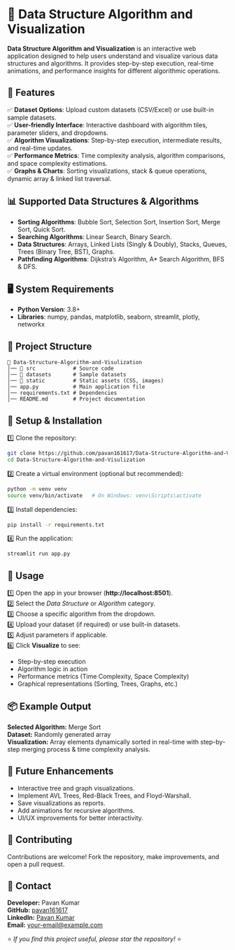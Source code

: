 # 🧮 Data Structure Algorithm and Visualization

**Data Structure Algorithm and Visualization** is an interactive web application designed to help users understand and visualize various data structures and algorithms. It provides step-by-step execution, real-time animations, and performance insights for different algorithmic operations.

## 🚀 Features
✅ **Dataset Options**: Upload custom datasets (CSV/Excel) or use built-in sample datasets.  
✅ **User-friendly Interface**: Interactive dashboard with algorithm tiles, parameter sliders, and dropdowns.  
✅ **Algorithm Visualizations**: Step-by-step execution, intermediate results, and real-time updates.  
✅ **Performance Metrics**: Time complexity analysis, algorithm comparisons, and space complexity estimations.  
✅ **Graphs & Charts**: Sorting visualizations, stack & queue operations, dynamic array & linked list traversal.  

## 📊 Supported Data Structures & Algorithms
- **Sorting Algorithms**: Bubble Sort, Selection Sort, Insertion Sort, Merge Sort, Quick Sort.  
- **Searching Algorithms**: Linear Search, Binary Search.  
- **Data Structures**: Arrays, Linked Lists (Singly & Doubly), Stacks, Queues, Trees (Binary Tree, BST), Graphs.  
- **Pathfinding Algorithms**: Dijkstra’s Algorithm, A* Search Algorithm, BFS & DFS.  

## 🖥 System Requirements
- **Python Version**: 3.8+  
- **Libraries**: numpy, pandas, matplotlib, seaborn, streamlit, plotly, networkx  

## 📂 Project Structure
```
📂 Data-Structure-Algorithm-and-Visulization  
│── 📁 src            # Source code  
│── 📁 datasets       # Sample datasets  
│── 📁 static         # Static assets (CSS, images)  
│── app.py           # Main application file  
│── requirements.txt # Dependencies  
│── README.md        # Project documentation  
```

## 🔧 Setup & Installation
1️⃣ Clone the repository:
```bash
git clone https://github.com/pavan161617/Data-Structure-Algorithm-and-Visulization.git  
cd Data-Structure-Algorithm-and-Visulization  
```
2️⃣ Create a virtual environment (optional but recommended):
```bash
python -m venv venv  
source venv/bin/activate   # On Windows: venv\Scripts\activate  
```
3️⃣ Install dependencies:
```bash
pip install -r requirements.txt  
```
4️⃣ Run the application:
```bash
streamlit run app.py  
```

## 📜 Usage
1️⃣ Open the app in your browser (**http://localhost:8501**).  
2️⃣ Select the *Data Structure* or *Algorithm* category.  
3️⃣ Choose a specific algorithm from the dropdown.  
4️⃣ Upload your dataset (if required) or use built-in datasets.  
5️⃣ Adjust parameters if applicable.  
6️⃣ Click **Visualize** to see:  
   - Step-by-step execution  
   - Algorithm logic in action  
   - Performance metrics (Time Complexity, Space Complexity)  
   - Graphical representations (Sorting, Trees, Graphs, etc.)  

## 📦 Example Output
**Selected Algorithm:** Merge Sort  
**Dataset:** Randomly generated array  
**Visualization:** Array elements dynamically sorted in real-time with step-by-step merging process & time complexity analysis.  

## 🏅 Future Enhancements
- Interactive tree and graph visualizations.  
- Implement AVL Trees, Red-Black Trees, and Floyd-Warshall.  
- Save visualizations as reports.  
- Add animations for recursive algorithms.  
- UI/UX improvements for better interactivity.  

## 🤝 Contributing
Contributions are welcome! Fork the repository, make improvements, and open a pull request.  

## 📧 Contact
**Developer:** Pavan Kumar  
**GitHub:** [pavan161617](https://github.com/pavan161617)  
**LinkedIn:** [Pavan Kumar](https://www.linkedin.com/in/pavan-kumar-b7639125a/)  
**Email:** [your-email@example.com](mailto:pavan90990@gmail.com)  

⭐ *If you find this project useful, please star the repository!* ⭐
